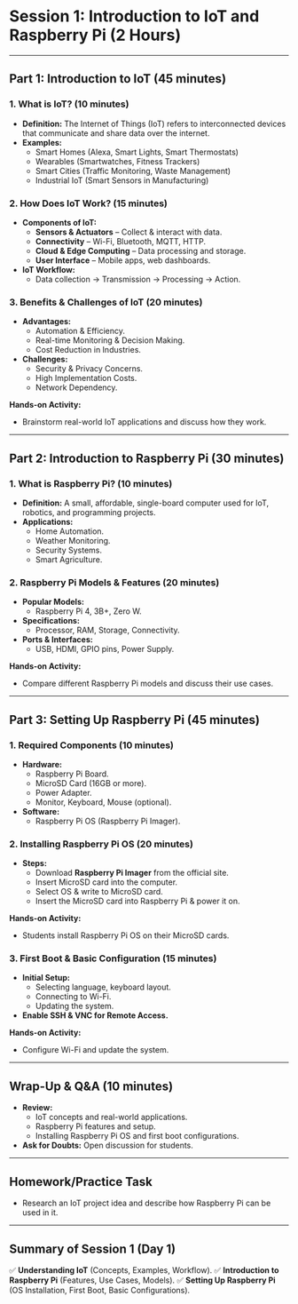 # **Session 1: Introduction to IoT and Raspberry Pi (2 Hours)**

---

## **Part 1: Introduction to IoT (45 minutes)**

### **1. What is IoT? (10 minutes)**
- **Definition:** The Internet of Things (IoT) refers to interconnected devices that communicate and share data over the internet.
- **Examples:**
  - Smart Homes (Alexa, Smart Lights, Smart Thermostats)
  - Wearables (Smartwatches, Fitness Trackers)
  - Smart Cities (Traffic Monitoring, Waste Management)
  - Industrial IoT (Smart Sensors in Manufacturing)

### **2. How Does IoT Work? (15 minutes)**
- **Components of IoT:**
  - **Sensors & Actuators** – Collect & interact with data.
  - **Connectivity** – Wi-Fi, Bluetooth, MQTT, HTTP.
  - **Cloud & Edge Computing** – Data processing and storage.
  - **User Interface** – Mobile apps, web dashboards.
- **IoT Workflow:**
  - Data collection → Transmission → Processing → Action.

### **3. Benefits & Challenges of IoT (20 minutes)**
- **Advantages:**
  - Automation & Efficiency.
  - Real-time Monitoring & Decision Making.
  - Cost Reduction in Industries.
- **Challenges:**
  - Security & Privacy Concerns.
  - High Implementation Costs.
  - Network Dependency.

**Hands-on Activity:**
- Brainstorm real-world IoT applications and discuss how they work.

---

## **Part 2: Introduction to Raspberry Pi (30 minutes)**

### **1. What is Raspberry Pi? (10 minutes)**
- **Definition:** A small, affordable, single-board computer used for IoT, robotics, and programming projects.
- **Applications:**
  - Home Automation.
  - Weather Monitoring.
  - Security Systems.
  - Smart Agriculture.

### **2. Raspberry Pi Models & Features (20 minutes)**
- **Popular Models:**
  - Raspberry Pi 4, 3B+, Zero W.
- **Specifications:**
  - Processor, RAM, Storage, Connectivity.
- **Ports & Interfaces:**
  - USB, HDMI, GPIO pins, Power Supply.

**Hands-on Activity:**
- Compare different Raspberry Pi models and discuss their use cases.

---

## **Part 3: Setting Up Raspberry Pi (45 minutes)**

### **1. Required Components (10 minutes)**
- **Hardware:**
  - Raspberry Pi Board.
  - MicroSD Card (16GB or more).
  - Power Adapter.
  - Monitor, Keyboard, Mouse (optional).
- **Software:**
  - Raspberry Pi OS (Raspberry Pi Imager).

### **2. Installing Raspberry Pi OS (20 minutes)**
- **Steps:**
  - Download **Raspberry Pi Imager** from the official site.
  - Insert MicroSD card into the computer.
  - Select OS & write to MicroSD card.
  - Insert the MicroSD card into Raspberry Pi & power it on.

**Hands-on Activity:**
- Students install Raspberry Pi OS on their MicroSD cards.

### **3. First Boot & Basic Configuration (15 minutes)**
- **Initial Setup:**
  - Selecting language, keyboard layout.
  - Connecting to Wi-Fi.
  - Updating the system.
- **Enable SSH & VNC for Remote Access.**

**Hands-on Activity:**
- Configure Wi-Fi and update the system.

---

## **Wrap-Up & Q&A (10 minutes)**
- **Review:**
  - IoT concepts and real-world applications.
  - Raspberry Pi features and setup.
  - Installing Raspberry Pi OS and first boot configurations.
- **Ask for Doubts:** Open discussion for students.

---

## **Homework/Practice Task**
- Research an IoT project idea and describe how Raspberry Pi can be used in it.

---

## **Summary of Session 1 (Day 1)**
✅ **Understanding IoT** (Concepts, Examples, Workflow).
✅ **Introduction to Raspberry Pi** (Features, Use Cases, Models).
✅ **Setting Up Raspberry Pi** (OS Installation, First Boot, Basic Configurations).

